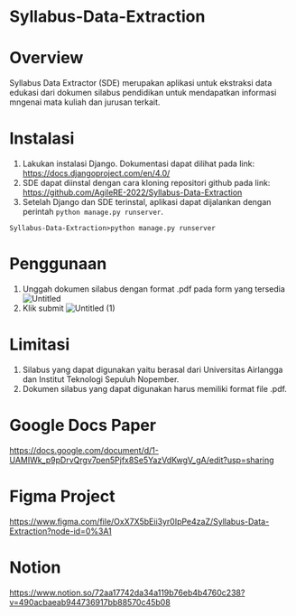 # Syllabus-Data-Extraction

# Overview
Syllabus Data Extractor (SDE) merupakan aplikasi untuk ekstraksi data edukasi dari dokumen silabus pendidikan untuk mendapatkan informasi mngenai mata kuliah dan jurusan terkait.

# Instalasi
1. Lakukan instalasi Django. Dokumentasi dapat dilihat pada link: https://docs.djangoproject.com/en/4.0/
2. SDE dapat diinstal dengan cara kloning repositori github pada link: https://github.com/AgileRE-2022/Syllabus-Data-Extraction
3. Setelah Django dan SDE terinstal, aplikasi dapat dijalankan dengan perintah `python manage.py runserver`.
```
Syllabus-Data-Extraction>python manage.py runserver
```

# Penggunaan
1. Unggah dokumen silabus dengan format .pdf pada form yang tersedia
![Untitled](https://user-images.githubusercontent.com/87128274/170992172-49bfb684-661c-4677-abeb-571bed1058fc.jpg)
2. Klik submit
![Untitled (1)](https://user-images.githubusercontent.com/87128274/170992292-08be38e2-c7e1-45bc-8b72-49ff8d0eb40a.jpg)

# Limitasi
1. Silabus yang dapat digunakan yaitu berasal dari Universitas Airlangga dan Institut Teknologi Sepuluh Nopember.
2. Dokumen silabus yang dapat digunakan harus memiliki format file .pdf.

# Google Docs Paper
https://docs.google.com/document/d/1-UAMIWk_p9pDrvQrgv7pen5Pjfx8Se5YazVdKwgV_gA/edit?usp=sharing

# Figma Project
https://www.figma.com/file/OxX7X5bEii3yr0IpPe4zaZ/Syllabus-Data-Extraction?node-id=0%3A1

# Notion
https://www.notion.so/72aa17742da34a119b76eb4b4760c238?v=490acbaeab944736917bb88570c45b08
